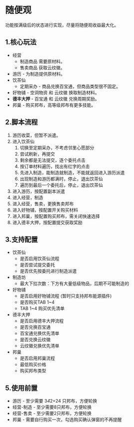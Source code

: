 # 随便观

功能按满级后的状态进行实现，尽量将随便观收益最大化。

## 1.核心玩法

- 经营
  - 制造商品 需要原材料。
  - 售卖商品 获取云纹徽。
- 游历 - 为制造提供原材料。
- 饮茶仙
  - 定期采办 - 商品兑换百宝通，但商品类型很不固定。
- 好物铺 - 空洞物资 和 云纹徽 换取制造材料。
- **德丰大押** - 百宝通 和 云纹徽 兑换周期奖励。
- 邦巢 - 购买邦布，高等级邦布有更多技能。

## 2.脚本流程

1. 游历收菜，但暂不派遣。
2. 进入饮茶仙
   1. 切换至定期采办，不考虑邻里心愿部分
   2. 尝试刷新，再提交
   3. 剩余都是无法提交，逐个委托点击
   4. 按订单材料遍历，找出有红字的点击
   5. 先进入制造，能制造就制造，不能就返回进入游历派遣
   6. 出现制造和游历都满时，停止，退出饮茶仙
   7. 遍历到最后一个委托后，停止，退出饮茶仙
3. 进入游历，按配置副本派遣
4. 进入经营，制造
5. 进入经营，售卖，更换售卖邦布
6. 进入好物铺，按配置开关购买材料
7. 进入邦巢，按配置购买邦布，需关闭快速选择
8. 进入德丰大押，按配置提交获取奖励

## 3.支持配置

- 饮茶仙
    - 是否启用饮茶仙流程
    - 是否尝试提交委托
    - 是否优先按委托进行制造派遣
- 制造坊
  - 最大下拉次数：下方有大量低级物品，后期不可能制造的
- 好物铺
  - 是否启用好物铺流程 (暂时只支持邦布能源插件)
  - 是否购买TAB 1~4
  - TAB 1~4 购买优先清单
- 德丰大押
  - 是否启用德丰大押流程
  - 是否兑换百宝通
  - 百宝通兑换优先清单
  - 是否兑换云纹徽
  - 云纹徽兑换优先清单
- 邦巢
  - 是否启用邦巢流程
  - 最低购买价格
  - 购买邦布类型

## 5.使用前置

- 游历 - 至少需要 3*4*2=24 只邦布，方便轮换
- 经营-制造 - 至少需要8只邦布，方便轮换
- 经营-售卖 - 至少需要2只邦布，方便轮换
- 邦巢 - 需要自行购买一次，勾选购买确认弹窗的不再提醒

